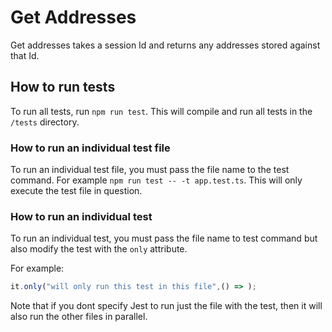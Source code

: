 # Get Addresses

Get addresses takes a session Id and returns any addresses stored against that Id.

## How to run tests

To run all tests, run `npm run test`. This will compile and run all tests in the `/tests` directory.

### How to run an individual test file

To run an individual test file, you must pass the file name to the test command. For example `npm run test -- -t app.test.ts`. This will only execute the test file in question.

### How to run an individual test

To run an individual test, you must pass the file name to test command but also modify the test with the `only` attribute.

For example:
``` Javascript
it.only("will only run this test in this file",() => );
```
Note that if you dont specify Jest to run just the file with the test, then it will also run the other files in parallel.

